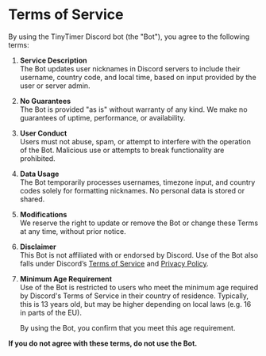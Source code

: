# Terms of Service

By using the TinyTimer Discord bot (the "Bot"), you agree to the following terms:

1. **Service Description**  
   The Bot updates user nicknames in Discord servers to include their username, country code, and local time, based on input provided by the user or server admin.

2. **No Guarantees**  
   The Bot is provided "as is" without warranty of any kind. We make no guarantees of uptime, performance, or availability.

3. **User Conduct**  
   Users must not abuse, spam, or attempt to interfere with the operation of the Bot. Malicious use or attempts to break functionality are prohibited.

4. **Data Usage**  
   The Bot temporarily processes usernames, timezone input, and country codes solely for formatting nicknames. No personal data is stored or shared.

5. **Modifications**  
   We reserve the right to update or remove the Bot or change these Terms at any time, without prior notice.

6. **Disclaimer**  
   This Bot is not affiliated with or endorsed by Discord. Use of the Bot also falls under Discord’s [Terms of Service](https://discord.com/terms) and [Privacy Policy](https://discord.com/privacy).

7. **Minimum Age Requirement**  
   Use of the Bot is restricted to users who meet the minimum age required by Discord's Terms of Service in their country of residence. Typically, this is 13 years old, but may be higher depending on local laws (e.g. 16 in parts of the EU).

   By using the Bot, you confirm that you meet this age requirement.

**If you do not agree with these terms, do not use the Bot.**
